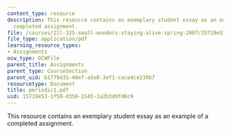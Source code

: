 ```yaml
---
content_type: resource
description: This resource contains an exemplary student essay as an example of a
  completed assignment.
file: /courses/21l-325-small-wonders-staying-alive-spring-2007/15719e531f50d35015451a2b3d9fd0c9_periodic1.pdf
file_type: application/pdf
learning_resource_types:
- Assignments
ocw_type: OCWFile
parent_title: Assignments
parent_type: CourseSection
parent_uid: b1779d31-40ef-a5e8-3ef1-cace4ce230b7
resourcetype: Document
title: periodic1.pdf
uid: 15719e53-1f50-d350-1545-1a2b3d9fd0c9
---
```

This resource contains an exemplary student essay as an example of a completed assignment.

